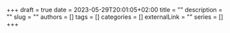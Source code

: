 +++ 
draft = true
date = 2023-05-29T20:01:05+02:00
title = ""
description = ""
slug = ""
authors = []
tags = []
categories = []
externalLink = ""
series = []
+++
